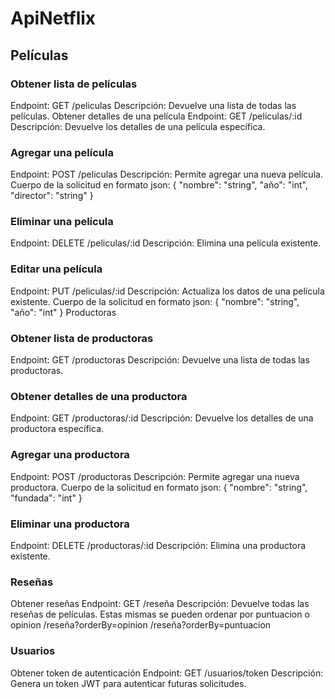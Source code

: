 # ApiNetflix

## Películas

### Obtener lista de películas
Endpoint: GET /peliculas
Descripción: Devuelve una lista de todas las películas.
Obtener detalles de una película
Endpoint: GET /peliculas/:id
Descripción: Devuelve los detalles de una película específica.

### Agregar una película
Endpoint: POST /peliculas
Descripción: Permite agregar una nueva película.
Cuerpo de la solicitud en formato json:
{
  "nombre": "string",
  "año": "int",
  "director": "string"
}

### Eliminar una película
Endpoint: DELETE /peliculas/:id
Descripción: Elimina una película existente.

### Editar una película
Endpoint: PUT /peliculas/:id
Descripción: Actualiza los datos de una película existente.
Cuerpo de la solicitud en formato json:
{
  "nombre": "string",
  "año": "int"
}
Productoras

### Obtener lista de productoras
Endpoint: GET /productoras
Descripción: Devuelve una lista de todas las productoras.

### Obtener detalles de una productora
Endpoint: GET /productoras/:id
Descripción: Devuelve los detalles de una productora específica.

### Agregar una productora
Endpoint: POST /productoras
Descripción: Permite agregar una nueva productora.
Cuerpo de la solicitud en formato json:
{
  "nombre": "string",
  "fundada": "int"
}

### Eliminar una productora
Endpoint: DELETE /productoras/:id
Descripción: Elimina una productora existente.

### Reseñas
Obtener reseñas
Endpoint: GET /reseña
Descripción: Devuelve todas las reseñas de películas.
Estas mismas se pueden ordenar por puntuacion o opinion
/reseña?orderBy=opinion /reseña?orderBy=puntuacion

### Usuarios
Obtener token de autenticación
Endpoint: GET /usuarios/token
Descripción: Genera un token JWT para autenticar futuras solicitudes.

